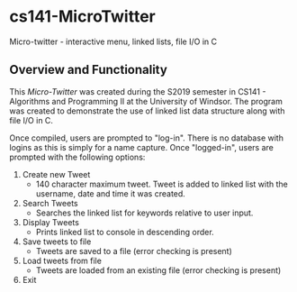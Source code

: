 # cs141-MicroTwitter
Micro-twitter - interactive menu, linked lists, file I/O in C

## Overview and Functionality

This *Micro-Twitter* was created during the S2019 semester in CS141 - Algorithms and Programming II at the University of Windsor. The program was created to demonstrate the use of linked list data structure along with file I/O in C. 

Once compiled, users are prompted to "log-in". There is no database with logins as this is simply for a name capture. Once "logged-in", users are prompted with the following options:
1. Create new Tweet
   - 140 character maximum tweet. Tweet is added to linked list with the username, date and time it was created.
2. Search Tweets
   - Searches the linked list for keywords relative to user input.
3. Display Tweets
   - Prints linked list to console in descending order.
4. Save tweets to file
   - Tweets are saved to a file (error checking is present)
5. Load tweets from file
   - Tweets are loaded from an existing file (error checking is present)
6. Exit

